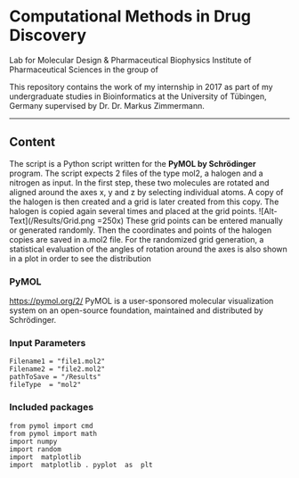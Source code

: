 # Computational Methods in Drug Discovery

Lab for Molecular Design & Pharmaceutical Biophysics
Institute of Pharmaceutical Sciences in the group of

This repository contains the work of my internship in 2017 as part of my undergraduate studies in Bioinformatics at the University of Tübingen, Germany supervised by Dr. Dr. Markus Zimmermann. 

- - - - - - - - - -

## Content
The script is a Python script written for the **PyMOL by Schrödinger** program. The script expects 2 files of the type mol2, a halogen and a nitrogen as input. In the first step, these two molecules are rotated and aligned around the axes x, y and z by selecting individual atoms. A copy of the halogen is then created and a grid is later created from this copy. The halogen is copied again several times and placed at the grid points. 
![Alt-Text](/Results/Grid.png =250x)
These grid points can be entered manually or generated randomly. Then the coordinates and points of the halogen copies are saved in a.mol2 file. For the randomized grid generation, a statistical evaluation of the angles of rotation around the axes is also shown in a plot in order to see the distribution
### PyMOL
https://pymol.org/2/
PyMOL is a user-sponsored molecular visualization system on an open-source foundation, maintained and distributed by Schrödinger.

### Input Parameters
```
Filename1 = "file1.mol2" 
Filename2 = "file2.mol2"
pathToSave = "/Results"
fileType  = "mol2"
```

### Included packages
```
from pymol import cmd
from pymol import math
import numpy
import random
import  matplotlib
import  matplotlib . pyplot  as  plt
```
